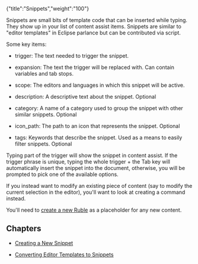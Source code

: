 {"title":"Snippets","weight":"100"}

Snippets are small bits of template code that can be inserted while typing. They show up in your list of content assist items. Snippets are similar to "editor templates" in Eclipse parlance but can be contributed via script.

Some key items:

* trigger: The text needed to trigger the snippet.

* expansion: The text the trigger will be replaced with. Can contain variables and tab stops.

* scope: The editors and languages in which this snippet will be active.

* description: A descriptive text about the snippet. Optional

* category: A name of a category used to group the snippet with other similar snippets. Optional

* icon\_path: The path to an icon that represents the snippet. Optional

* tags: Keywords that describe the snippet. Used as a means to easily filter snippets. Optional


Typing part of the trigger will show the snippet in content assist. If the trigger phrase is unique, typing the whole trigger + the Tab key will automatically insert the snippet into the document, otherwise, you will be prompted to pick one of the available options.

If you instead want to modify an existing piece of content (say to modify the current selection in the editor), you'll want to look at creating a command instead.

You'll need to [create a new Ruble](/docs/appc/Axway_Appcelerator_Studio/Axway_Appcelerator_Studio_Guide/Customizing_Studio/Rubles/Creating_a_new_Ruble/) as a placeholder for any new content.

## Chapters

* [Creating a New Snippet](/docs/appc/Axway_Appcelerator_Studio/Axway_Appcelerator_Studio_Guide/Customizing_Studio/Snippets/Creating_a_New_Snippet/)

* [Converting Editor Templates to Snippets](/docs/appc/Axway_Appcelerator_Studio/Axway_Appcelerator_Studio_Guide/Customizing_Studio/Snippets/Converting_Editor_Templates_to_Snippets/)
